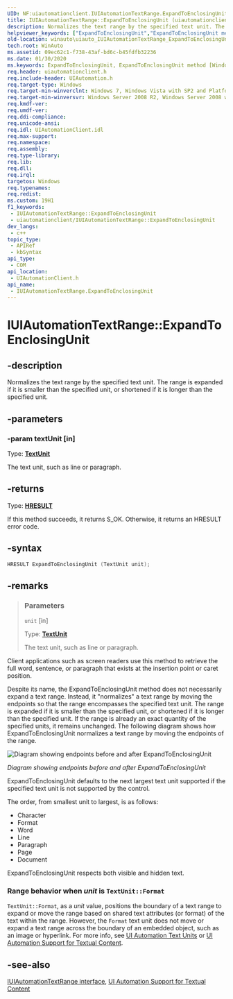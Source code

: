 ```yaml
---
UID: NF:uiautomationclient.IUIAutomationTextRange.ExpandToEnclosingUnit
title: IUIAutomationTextRange::ExpandToEnclosingUnit (uiautomationclient.h)
description: Normalizes the text range by the specified text unit. The range is expanded if it is smaller than the specified unit, or shortened if it is longer than the specified unit. (IUIAutomationTextRange.ExpandToEnclosingUnit)
helpviewer_keywords: ["ExpandToEnclosingUnit","ExpandToEnclosingUnit method [Windows Accessibility]","ExpandToEnclosingUnit method [Windows Accessibility]","IUIAutomationTextRange interface","IUIAutomationTextRange interface [Windows Accessibility]","ExpandToEnclosingUnit method","IUIAutomationTextRange.ExpandToEnclosingUnit","IUIAutomationTextRange::ExpandToEnclosingUnit","uiauto.uiauto_IUIAutomationTextRange_ExpandToEnclosingUnit","uiauto_IUIAutomationTextRange_ExpandToEnclosingUnit","uiautomationclient/IUIAutomationTextRange::ExpandToEnclosingUnit","winauto.uiauto_IUIAutomationTextRange_ExpandToEnclosingUnit"]
old-location: winauto\uiauto_IUIAutomationTextRange_ExpandToEnclosingUnit.htm
tech.root: WinAuto
ms.assetid: 09ec62c1-f738-43af-bd6c-b45fdfb32236
ms.date: 01/30/2020
ms.keywords: ExpandToEnclosingUnit, ExpandToEnclosingUnit method [Windows Accessibility], ExpandToEnclosingUnit method [Windows Accessibility],IUIAutomationTextRange interface, IUIAutomationTextRange interface [Windows Accessibility],ExpandToEnclosingUnit method, IUIAutomationTextRange.ExpandToEnclosingUnit, IUIAutomationTextRange::ExpandToEnclosingUnit, uiauto.uiauto_IUIAutomationTextRange_ExpandToEnclosingUnit, uiauto_IUIAutomationTextRange_ExpandToEnclosingUnit, uiautomationclient/IUIAutomationTextRange::ExpandToEnclosingUnit, winauto.uiauto_IUIAutomationTextRange_ExpandToEnclosingUnit
req.header: uiautomationclient.h
req.include-header: UIAutomation.h
req.target-type: Windows
req.target-min-winverclnt: Windows 7, Windows Vista with SP2 and Platform Update for Windows Vista, Windows XP with SP3 and Platform Update for Windows Vista [desktop apps only]
req.target-min-winversvr: Windows Server 2008 R2, Windows Server 2008 with SP2 and Platform Update for Windows Server 2008, Windows Server 2003 with SP2 and Platform Update for Windows Server 2008 [desktop apps only]
req.kmdf-ver: 
req.umdf-ver: 
req.ddi-compliance: 
req.unicode-ansi: 
req.idl: UIAutomationClient.idl
req.max-support: 
req.namespace: 
req.assembly: 
req.type-library: 
req.lib: 
req.dll: 
req.irql: 
targetos: Windows
req.typenames: 
req.redist: 
ms.custom: 19H1
f1_keywords:
 - IUIAutomationTextRange::ExpandToEnclosingUnit
 - uiautomationclient/IUIAutomationTextRange::ExpandToEnclosingUnit
dev_langs:
 - c++
topic_type:
 - APIRef
 - kbSyntax
api_type:
 - COM
api_location:
 - UIAutomationClient.h
api_name:
 - IUIAutomationTextRange.ExpandToEnclosingUnit
---
```


# IUIAutomationTextRange::ExpandToEnclosingUnit


## -description

Normalizes the text range by the specified text unit. The range is expanded if it is smaller than the specified unit, or shortened if it is longer than the specified unit.

## -parameters

### -param textUnit [in]

Type: **[TextUnit](../uiautomationcore/ne-uiautomationcore-textunit.md)**

The text unit, such as line or paragraph.

## -returns

Type: **[HRESULT](/windows/desktop/WinProg/windows-data-types)**

If this method succeeds, it returns S_OK. Otherwise, it returns an HRESULT error code.

## -syntax

```cpp
HRESULT ExpandToEnclosingUnit (TextUnit unit);
```

## -remarks

> ### Parameters
>
> `unit` [in]
>
> Type: **[TextUnit](../uiautomationcore/ne-uiautomationcore-textunit.md)**
>
> The text unit, such as line or paragraph.

Client applications such as screen readers use this method  to retrieve  the full word, sentence, or paragraph that exists at the insertion point or caret position.

Despite its name, the ExpandToEnclosingUnit method does not necessarily expand a text range. Instead, it "normalizes" a text range by moving the endpoints so that the range encompasses the specified text unit. The range is expanded if it is smaller than the specified unit, or shortened if it is longer than the specified unit. If the range is already an exact quantity of the specified units, it remains unchanged. The following diagram shows how ExpandToEnclosingUnit normalizes a text range by moving the endpoints of the range.

![Diagram showing endpoints before and after ExpandToEnclosingUnit](./images/ExpandToEnclosingUnit.jpg)

*Diagram showing endpoints before and after ExpandToEnclosingUnit*

ExpandToEnclosingUnit defaults to the next largest text unit supported if the specified text unit is not supported by the control.

The order, from smallest unit to largest, is as follows:

- Character
- Format
- Word
- Line
- Paragraph
- Page
- Document

ExpandToEnclosingUnit respects both visible and hidden text.

### Range behavior when *unit* is `TextUnit::Format`

`TextUnit::Format`, as a *unit* value, positions the boundary of a text range to expand or move the range based on shared text attributes (or format) of the text within the range. However, the `Format` text unit does not move or expand a text range across the boundary of an embedded object, such as an image or hyperlink. For more info, see [UI Automation Text Units](/windows/desktop/WinAuto/uiauto-uiautomationtextunits) or [UI Automation Support for Textual Content](/windows/desktop/WinAuto/uiauto-ui-automation-textpattern-overview).

## -see-also

[IUIAutomationTextRange interface](nn-uiautomationclient-iuiautomationtextrange.md), [UI Automation Support for Textual Content](/windows/desktop/WinAuto/uiauto-ui-automation-textpattern-overview)
